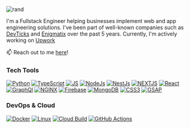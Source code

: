 ![rand](https://rand-xyz.now.sh/api/hello)

I'm a Fullstack Engineer helping businesses implement web and app engineering solutions. I’ve been part of well-known companies such as [DevTicks](https://www.linkedin.com/company/devticks) and [Enigmatix](https://oms.enigmatix.co/) over the past 5 years. Currently, I'm actively working on [Upwork](https://www.upwork.com/freelancers/~01f5212f73f2d95c53)

📫 Reach out to me [here](https://www.devesy.com)! 


### Tech Tools


 <div align="left">

[![Python](https://img.shields.io/badge/-Python-000000?style=for-the-badge&logo=Python&logoColor=3776AB)](#)
[![TypeScript](https://img.shields.io/badge/-TypeScript-000000?style=for-the-badge&logo=TypeScript&logoColor=3178C6)](#)
[![JS](https://img.shields.io/badge/-JavaScript-000000?style=for-the-badge&logo=JavaScript&logoColor=F7DF1E)](#)
[![NodeJs](https://img.shields.io/badge/-Node%20JS-3C873A?style=for-the-badge&logo=node.js&logoColor=ffffff)](#)
[![NestJs](https://img.shields.io/badge/-Nest%20JS-e2e2e2?style=for-the-badge&logo=nestjs&logoColor=E0234E)](#)
 [![NEXTJS](https://img.shields.io/badge/-NEXT%20JS-191826?style=for-the-badge&logo=next.js&logoColor=fff)](#)
 [![React](https://img.shields.io/badge/-React-61DBFB?style=for-the-badge&logo=react&logoColor=000)](#)
 [![GraphQl](https://img.shields.io/badge/-GraphQl-e535ab?style=for-the-badge&logo=graphql&logoColor=ffffff)](# 'GraphQl, Graph CMS')
 [![NGINX](https://img.shields.io/badge/-NGINX-009639?style=for-the-badge&logo=nginx&logoColor=fff)](#)
 [![Firebase](https://img.shields.io/badge/-Firebase-343c46?style=for-the-badge&logo=firebase&logoColor=FFCA28)](# 'Firebase hosting, Firebase Cloud Functions, Firestore, Firebase realtime database, Firebase Auth')
 [![MongoDB](https://img.shields.io/badge/-MongoDB-47A248?style=for-the-badge&logo=mongodb&logoColor=fff)](#)
 [![CSS3](https://img.shields.io/badge/-CSS3-6441A4?style=for-the-badge&logo=CSS3&logoColor=FFFFFF)](# 'CSS, Sass')
[![GSAP](https://img.shields.io/badge/-GSAP%203-88CE02?style=for-the-badge&logo=greensock&logoColor=ffffff)](#)
</div>



### DevOps & Cloud

<div align="left">

[![Docker](https://img.shields.io/badge/-Docker-2496ED?style=for-the-badge&logo=docker&logoColor=ffffff)](# 'Docker')
[![Linux](https://img.shields.io/badge/-Linux-000?style=for-the-badge&logo=linux&logoColor=fff)](# 'Linux')
[![Cloud Build](https://img.shields.io/badge/-Cloud%20Build-000?style=for-the-badge&logo=&logoColor=ffffff)](# 'Google Cloud Build ci/cd, Build triggers')
[![GitHub Actions](https://img.shields.io/badge/-GitHub%20Actions-181717?style=for-the-badge&logo=GitHub&logoColor=ffffff)](# 'GitHub Actions')

</div>

<br />

<!-- ## Projects

- ### [giftandmore.shop](https://giftandmore.shop)
  <small>https://giftandmore.shop</small><br />

<img src="https://www.giftandmore.shop/img/search-engine-img.jpg" width="280px" height="auto" style="border-radius: 10px;" />

> Node Js MVC pattern ecommerce Webapp <br />
> GCP Containerized Compute Engine VM with Cloud Build ci/cd <br />
> NGINX server with Cyber security configuration  <small> *XSS attacks prevntion, Content Security Policy*</small><br />
> PayPal server-side integration<br />
> Pleasant mobile responsive UX/UI, animation on scroll<br />
> SEO through code, ld+JSON schema.org markups


- ### [FLIPCOINS](https://flipcoins.vercel.app/) 
  <small>https://flipcoins.vercel.app</small><br />

<img src="./img/flipcoins.png" width="280px" height="auto" style="border-radius: 10px;" />

>Next Js Hybrid webapp: Server Side Rendering & Static Site Generation<br />
>Dynamic Routing<br />
>3D transform-style animated logo<br />
>a native like experience on mobile


- ### [VR Blog](https://vr-blog.vercel.app/) 
  <small>https://vr-blog.vercel.app</small><br />


